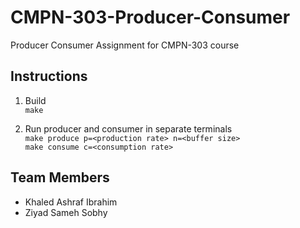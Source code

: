 # CMPN-303-Producer-Consumer

Producer Consumer Assignment for CMPN-303 course

## Instructions

1. Build  
   `make`

2. Run producer and consumer in separate terminals  
   `make produce p=<production rate> n=<buffer size>`  
   `make consume c=<consumption rate>`

## Team Members

- Khaled Ashraf Ibrahim
- Ziyad Sameh Sobhy
